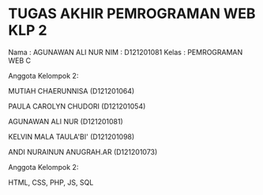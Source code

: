 # TUGAS AKHIR PEMROGRAMAN WEB KLP 2

Nama    : AGUNAWAN ALI NUR
NIM     : D121201081
Kelas   : PEMROGRAMAN WEB C

Anggota Kelompok 2:

MUTIAH CHAERUNNISA         (D121201064)

PAULA CAROLYN CHUDORI      (D121201054)

AGUNAWAN ALI NUR           (D121201081)

KELVIN MALA TAULA'BI'      (D121201098)

ANDI NURAINUN ANUGRAH.AR   (D121201073)

Anggota Kelompok 2:

HTML, CSS, PHP, JS, SQL